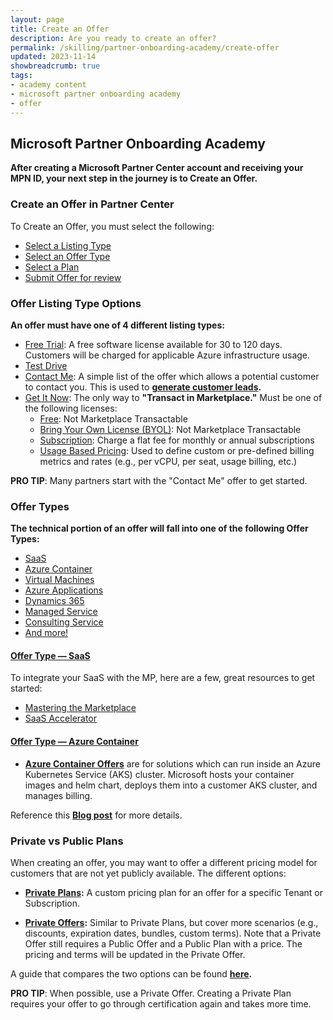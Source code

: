 ```yaml
---
layout: page
title: Create an Offer
description: Are you ready to create an offer?
permalink: /skilling/partner-onboarding-academy/create-offer
updated: 2023-11-14
showbreadcrumb: true
tags: 
- academy content
- microsoft partner onboarding academy
- offer
---
```


## Microsoft Partner Onboarding Academy

**After creating a Microsoft Partner Center account and receiving your MPN ID, your next step in the journey is to Create an Offer.**

### Create an Offer in Partner Center

To Create an Offer, you must select the following:

- [Select a Listing Type](https://learn.microsoft.com/en-us/partner-center/marketplace/determine-your-listing-type)
- [Select an Offer Type](https://learn.microsoft.com/en-us/partner-center/marketplace/publisher-guide-by-offer-type)
- [Select a Plan](https://learn.microsoft.com/en-us/partner-center/pricing-and-offers)
- [Submit Offer for review](https://learn.microsoft.com/en-us/partner-center/marketplace/review-publish-offer)

### Offer Listing Type Options

**An offer must have one of 4 different listing types:**

- [Free Trial](https://learn.microsoft.com/en-us/partner-center/marketplace/determine-your-listing-type#free-trial): A free software license available for 30 to 120 days. Customers will be charged for applicable Azure infrastructure usage.
- [Test Drive](https://learn.microsoft.com/en-us/partner-center/marketplace/determine-your-listing-type#test-drive)
- [Contact Me](https://learn.microsoft.com/en-us/partner-center/marketplace/determine-your-listing-type#contact-me): A simple list of the offer which allows a potential customer to contact you. This is used to **[generate customer leads](https://learn.microsoft.com/en-us/partner-center/marketplace/partner-center-portal/commercial-marketplace-get-customer-leads).**
- [Get It Now](https://learn.microsoft.com/en-us/partner-center/marketplace/determine-your-listing-type#get-it-now): The only way to **"Transact in Marketplace."** Must be one of the following licenses:
    - [Free](https://learn.microsoft.com/en-us/partner-center/marketplace/determine-your-listing-type#get-it-now-free): Not Marketplace Transactable
    - [Bring Your Own License (BYOL)](https://learn.microsoft.com/en-us/partner-center/marketplace/determine-your-listing-type#bring-your-own-license-byol): Not Marketplace Transactable
    - [Subscription](https://learn.microsoft.com/en-us/partner-center/marketplace/determine-your-listing-type#subscription): Charge a flat fee for monthly or annual subscriptions
    - [Usage Based Pricing](https://learn.microsoft.com/en-us/partner-center/marketplace/determine-your-listing-type#usage-based-pricing): Used to define custom or pre-defined billing metrics and rates (e.g., per vCPU, per seat, usage billing, etc.)
 
__PRO TIP__: Many partners start with the "Contact Me" offer to get started.

### Offer Types

**The technical portion of an offer will fall into one of the following Offer Types:**

- [SaaS](https://learn.microsoft.com/en-us/partner-center/marketplace/plan-saas-offer)
- [Azure Container](https://learn.microsoft.com/en-us/partner-center/marketplace/marketplace-containers)
- [Virtual Machines](https://learn.microsoft.com/en-us/partner-center/marketplace/marketplace-virtual-machines)
- [Azure Applications](https://learn.microsoft.com/en-us/partner-center/marketplace/plan-azure-application-offer)
- [Dynamics 365](https://learn.microsoft.com/en-us/partner-center/marketplace/marketplace-dynamics-365)
- [Managed Service](https://learn.microsoft.com/en-us/partner-center/marketplace/plan-managed-service-offer)
- [Consulting Service](https://learn.microsoft.com/en-us/partner-center/marketplace/plan-consulting-service-offer)
- [And more!](https://learn.microsoft.com/en-us/partner-center/marketplace/publisher-guide-by-offer-type#list-of-offer-types)

#### [Offer Type — SaaS](https://learn.microsoft.com/en-us/partner-center/marketplace/plan-saas-offer)

To integrate your SaaS with the MP, here are a few, great resources to get started:

- [Mastering the Marketplace](https://microsoft.github.io/Mastering-the-Marketplace/saas/tech-topics/)
- [SaaS Accelerator](https://microsoft.github.io/Mastering-the-Marketplace/saas-accelerator/)

#### [Offer Type — Azure Container](https://learn.microsoft.com/en-us/partner-center/marketplace/marketplace-containers) 

- **[Azure Container Offers](https://learn.microsoft.com/en-us/partner-center/marketplace/azure-container-technical-assets-kubernetes)** are for solutions which can run inside an Azure Kubernetes Service (AKS) cluster. Microsoft hosts your container images and helm chart, deploys them into a customer AKS cluster, and manages billing.

Reference this **[Blog post](https://aka.ms/k8sapps)** for more details.

### Private vs Public Plans

When creating an offer, you may want to offer a different pricing model for customers that are not yet publicly available. The different options:

- **[Private Plans](https://learn.microsoft.com/en-us/marketplace/private-plans):** A custom pricing plan for an offer for a specific Tenant or Subscription.

- **[Private Offers](https://learn.microsoft.com/en-us/partner-center/marketplace/isv-customer):** Similar to Private Plans, but cover more scenarios (e.g., discounts, expiration dates, bundles, custom terms). Note that a Private Offer still requires a Public Offer and a Public Plan with a price. The pricing and terms will be updated in the Private Offer.

A guide that compares the two options can be found **[here](https://learn.microsoft.com/en-us/partner-center/marketplace/isv-customer-faq).**

__PRO TIP__: When possible, use a Private Offer. Creating a Private Plan requires your offer to go through certification again and takes more time.